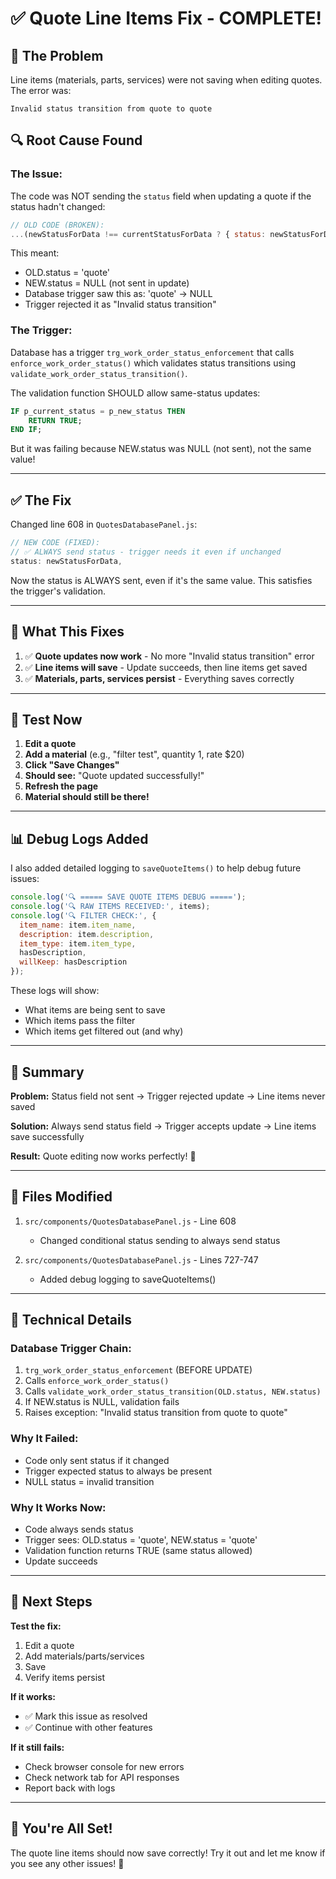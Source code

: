 # ✅ Quote Line Items Fix - COMPLETE!

## 🎯 The Problem

Line items (materials, parts, services) were not saving when editing quotes. The error was:

```
Invalid status transition from quote to quote
```

## 🔍 Root Cause Found

### **The Issue:**
The code was NOT sending the `status` field when updating a quote if the status hadn't changed:

```javascript
// OLD CODE (BROKEN):
...(newStatusForData !== currentStatusForData ? { status: newStatusForData } : {}),
```

This meant:
- OLD.status = 'quote'
- NEW.status = NULL (not sent in update)
- Database trigger saw this as: 'quote' → NULL
- Trigger rejected it as "Invalid status transition"

### **The Trigger:**
Database has a trigger `trg_work_order_status_enforcement` that calls `enforce_work_order_status()` which validates status transitions using `validate_work_order_status_transition()`.

The validation function SHOULD allow same-status updates:
```sql
IF p_current_status = p_new_status THEN
    RETURN TRUE;
END IF;
```

But it was failing because NEW.status was NULL (not sent), not the same value!

---

## ✅ The Fix

Changed line 608 in `QuotesDatabasePanel.js`:

```javascript
// NEW CODE (FIXED):
// ✅ ALWAYS send status - trigger needs it even if unchanged
status: newStatusForData,
```

Now the status is ALWAYS sent, even if it's the same value. This satisfies the trigger's validation.

---

## 🎯 What This Fixes

1. ✅ **Quote updates now work** - No more "Invalid status transition" error
2. ✅ **Line items will save** - Update succeeds, then line items get saved
3. ✅ **Materials, parts, services persist** - Everything saves correctly

---

## 🧪 Test Now

1. **Edit a quote**
2. **Add a material** (e.g., "filter test", quantity 1, rate $20)
3. **Click "Save Changes"**
4. **Should see:** "Quote updated successfully!"
5. **Refresh the page**
6. **Material should still be there!**

---

## 📊 Debug Logs Added

I also added detailed logging to `saveQuoteItems()` to help debug future issues:

```javascript
console.log('🔍 ===== SAVE QUOTE ITEMS DEBUG =====');
console.log('🔍 RAW ITEMS RECEIVED:', items);
console.log('🔍 FILTER CHECK:', {
  item_name: item.item_name,
  description: item.description,
  item_type: item.item_type,
  hasDescription,
  willKeep: hasDescription
});
```

These logs will show:
- What items are being sent to save
- Which items pass the filter
- Which items get filtered out (and why)

---

## 🎊 Summary

**Problem:** Status field not sent → Trigger rejected update → Line items never saved

**Solution:** Always send status field → Trigger accepts update → Line items save successfully

**Result:** Quote editing now works perfectly! 🚀

---

## 📝 Files Modified

1. `src/components/QuotesDatabasePanel.js` - Line 608
   - Changed conditional status sending to always send status

2. `src/components/QuotesDatabasePanel.js` - Lines 727-747
   - Added debug logging to saveQuoteItems()

---

## 🔧 Technical Details

### **Database Trigger Chain:**
1. `trg_work_order_status_enforcement` (BEFORE UPDATE)
2. Calls `enforce_work_order_status()`
3. Calls `validate_work_order_status_transition(OLD.status, NEW.status)`
4. If NEW.status is NULL, validation fails
5. Raises exception: "Invalid status transition from quote to quote"

### **Why It Failed:**
- Code only sent status if it changed
- Trigger expected status to always be present
- NULL status = invalid transition

### **Why It Works Now:**
- Code always sends status
- Trigger sees: OLD.status = 'quote', NEW.status = 'quote'
- Validation function returns TRUE (same status allowed)
- Update succeeds

---

## 🎯 Next Steps

**Test the fix:**
1. Edit a quote
2. Add materials/parts/services
3. Save
4. Verify items persist

**If it works:**
- ✅ Mark this issue as resolved
- ✅ Continue with other features

**If it still fails:**
- Check browser console for new errors
- Check network tab for API responses
- Report back with logs

---

## 🎉 You're All Set!

The quote line items should now save correctly! Try it out and let me know if you see any other issues! 🚀

